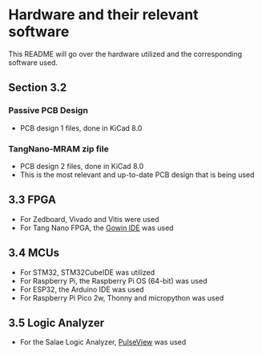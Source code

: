 # Hardware and their relevant software
This README will go over the hardware utilized and the corresponding software used.

## Section 3.2

### Passive PCB Design
- PCB design 1 files, done in KiCad 8.0
### TangNano-MRAM zip file
- PCB design 2 files, done in KiCad 8.0
- This is the most relevant and up-to-date PCB design that is being used

## 3.3 FPGA
- For Zedboard, Vivado and Vitis were used
- For Tang Nano FPGA, the [Gowin IDE](https://www.gowinsemi.com/en/support/download_eda/) was used

## 3.4 MCUs
- For STM32, STM32CubeIDE was utilized
- For Raspberry Pi, the Raspberry Pi OS (64-bit) was used
- For ESP32, the Arduino IDE was used
- For Raspberry Pi Pico 2w, Thonny and micropython was used

## 3.5 Logic Analyzer
- For the Salae Logic Analyzer, [PulseView](https://sigrok.org/wiki/Downloads) was used
